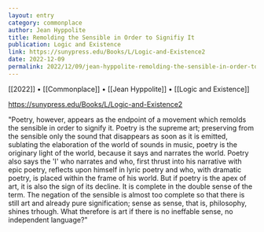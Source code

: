 ```yaml
---
layout: entry
category: commonplace
author: Jean Hyppolite
title: Remolding the Sensible in Order to Signifiy It
publication: Logic and Existence
link: https://sunypress.edu/Books/L/Logic-and-Existence2
date: 2022-12-09
permalink: 2022/12/09/jean-hyppolite-remolding-the-sensible-in-order-to-signify-it
---
```


[[2022]] • [[Commonplace]] • [[Jean Hyppolite]] • [[Logic and Existence]]

https://sunypress.edu/Books/L/Logic-and-Existence2

"Poetry, however, appears as the endpoint of a movement which remolds the sensible in order to signify it. Poetry is the supreme art; preserving from the sensible only the sound that disappears as soon as it is emitted, sublating the elaboration of the world of sounds in music, poetry is the originary light of the world, because it says and narrates the world. Poetry also says the 'I' who narrates and who, first thrust into his narrative with epic poetry, reflects upon himself in lyric poetry and who, with dramatic poetry, is placed within the frame of his world. But if poetry is the apex of art, it is also the sign of its decline. It is complete in the double sense of the term. The negation of the sensible is almost too complete so that there is still art and already pure signification; sense as sense, that is, philosophy, shines trhough. What therefore is art if there is no ineffable sense, no independent language?"
